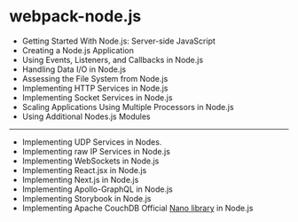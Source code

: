 # webpack-node.js
- Getting Started With Node.js: Server-side JavaScript
- Creating a Node.js Application
- Using Events, Listeners, and Callbacks in Node.js
- Handling Data I/O in Node.js
- Assessing the File System from Node.js
- Implementing HTTP Services in Node.js
- Implementing Socket Services in Node.js
- Scaling Applications Using Multiple Processors in Node.js
- Using Additional Nodes.js Modules
---
- Implementing UDP Services in Nodes.
- Implementing raw IP Services in Node.js
- Implementing WebSockets in Node.js
- Implementing React.jsx in Node.js
- Implementing Next.js in Node.js
- Implementing Apollo-GraphQL in Node.js
- Implementing Storybook in Node.js
- Implementing Apache CouchDB Official [Nano library](https://www.npmjs.com/package/nano)  in Node.js
